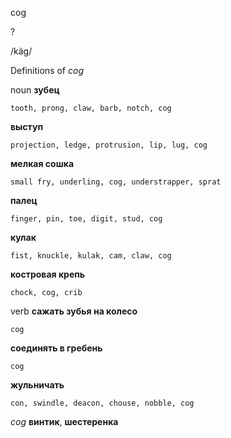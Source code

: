 cog

?

/käɡ/

Definitions of _cog_

noun
**зубец**

    tooth, prong, claw, barb, notch, cog
**выступ**

    projection, ledge, protrusion, lip, lug, cog
**мелкая сошка**

    small fry, underling, cog, understrapper, sprat
**палец**

    finger, pin, toe, digit, stud, cog
**кулак**

    fist, knuckle, kulak, cam, claw, cog
**костровая крепь**

    chock, cog, crib

verb
**сажать зубья на колесо**

    cog
**соединять в гребень**

    cog
**жульничать**

    con, swindle, deacon, chouse, nobble, cog

_cog_
**винтик**, **шестеренка**